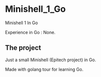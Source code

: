 # Minishell_1_Go
Minishell 1 In Go

Experience in Go : None.

## The project

Just a small Minishell (Epitech project) in Go.

Made with golang tour for learning Go.

